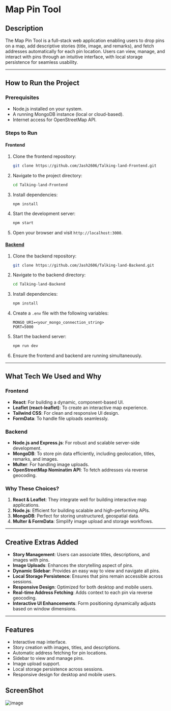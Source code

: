 
# Map Pin Tool

## Description
The Map Pin Tool is a full-stack web application enabling users to drop pins on a map, add descriptive stories (title, image, and remarks), and fetch addresses automatically for each pin location. Users can view, manage, and interact with pins through an intuitive interface, with local storage persistence for seamless usability.

---

## How to Run the Project

### Prerequisites
- Node.js installed on your system.
- A running MongoDB instance (local or cloud-based).
- Internet access for OpenStreetMap API.

### Steps to Run

#### Frontend
1. Clone the frontend repository:
   ```bash
   git clone https://github.com/Jash2606/Talking-land-Frontend.git
   ```
2. Navigate to the project directory:
   ```bash
   cd Talking-land-Frontend
   ```
3. Install dependencies:
   ```bash
   npm install
   ```
4. Start the development server:
   ```bash
   npm start
   ```
5. Open your browser and visit `http://localhost:3000`.

#### [Backend](https://github.com/Jash2606/Talking-land-Backend)

1. Clone the backend repository:
   ```bash
   git clone https://github.com/Jash2606/Talking-land-Backend.git
   ```
2. Navigate to the backend directory:
   ```bash
   cd Talking-land-Backend
   ```
3. Install dependencies:
   ```bash
   npm install
   ```
4. Create a `.env` file with the following variables:
   ```env
   MONGO_URI=<your_mongo_connection_string>
   PORT=5000
   ```
5. Start the backend server:
   ```bash
   npm run dev
   ```
6. Ensure the frontend and backend are running simultaneously.

---

## What Tech We Used and Why

### Frontend
- **React**: For building a dynamic, component-based UI.
- **Leaflet (react-leaflet)**: To create an interactive map experience.
- **Tailwind CSS**: For clean and responsive UI design.
- **FormData**: To handle file uploads seamlessly.

### Backend
- **Node.js and Express.js**: For robust and scalable server-side development.
- **MongoDB**: To store pin data efficiently, including geolocation, titles, remarks, and images.
- **Multer**: For handling image uploads.
- **OpenStreetMap Nominatim API**: To fetch addresses via reverse geocoding.

### Why These Choices?
1. **React & Leaflet**: They integrate well for building interactive map applications.
2. **Node.js**: Efficient for building scalable and high-performing APIs.
3. **MongoDB**: Perfect for storing unstructured, geospatial data.
4. **Multer & FormData**: Simplify image upload and storage workflows.

---

## Creative Extras Added
- **Story Management**: Users can associate titles, descriptions, and images with pins.
- **Image Uploads**: Enhances the storytelling aspect of pins.
- **Dynamic Sidebar**: Provides an easy way to view and navigate all pins.
- **Local Storage Persistence**: Ensures that pins remain accessible across sessions.
- **Responsive Design**: Optimized for both desktop and mobile users.
- **Real-time Address Fetching**: Adds context to each pin via reverse geocoding.
- **Interactive UI Enhancements**: Form positioning dynamically adjusts based on window dimensions.

---

## Features
- Interactive map interface.
- Story creation with images, titles, and descriptions.
- Automatic address fetching for pin locations.
- Sidebar to view and manage pins.
- Image upload support.
- Local storage persistence across sessions.
- Responsive design for desktop and mobile users.

## ScreenShot 
![image](https://github.com/user-attachments/assets/bf58a918-187f-4fb9-be4d-ab080db8cf7c)




